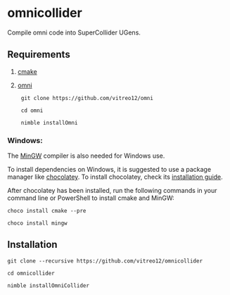 # **omnicollider**

Compile omni code into SuperCollider UGens.

## **Requirements**

1) [cmake](https://cmake.org/download/)
2) [omni](https://github.com/vitreo12/omni)

        git clone https://github.com/vitreo12/omni

        cd omni
        
        nimble installOmni

### **Windows:**

The [MinGW](https://sourceforge.net/projects/mingw-w64/) compiler is also needed for Windows use.

To install dependencies on Windows, it is suggested to use a package manager like [chocolatey](https://chocolatey.org/why-chocolatey). To install chocolatey, check its [installation guide](https://chocolatey.org/install).

After chocolatey has been installed, run the following commands in your command line or PowerShell to install cmake and MinGW:

    choco install cmake --pre 

    choco install mingw

## **Installation**

    git clone --recursive https://github.com/vitreo12/omnicollider
    
    cd omnicollider
    
    nimble installOmniCollider